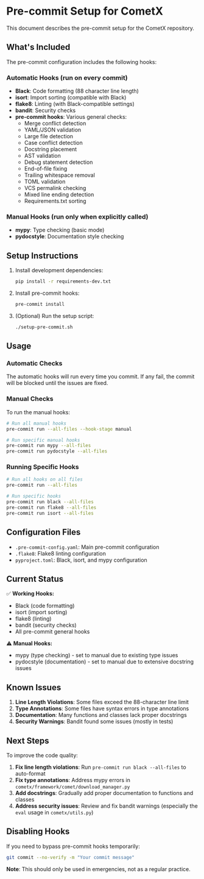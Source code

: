 # Pre-commit Setup for CometX

This document describes the pre-commit setup for the CometX repository.

## What's Included

The pre-commit configuration includes the following hooks:

### Automatic Hooks (run on every commit)
- **Black**: Code formatting (88 character line length)
- **isort**: Import sorting (compatible with Black)
- **flake8**: Linting (with Black-compatible settings)
- **bandit**: Security checks
- **pre-commit hooks**: Various general checks:
  - Merge conflict detection
  - YAML/JSON validation
  - Large file detection
  - Case conflict detection
  - Docstring placement
  - AST validation
  - Debug statement detection
  - End-of-file fixing
  - Trailing whitespace removal
  - TOML validation
  - VCS permalink checking
  - Mixed line ending detection
  - Requirements.txt sorting

### Manual Hooks (run only when explicitly called)
- **mypy**: Type checking (basic mode)
- **pydocstyle**: Documentation style checking

## Setup Instructions

1. Install development dependencies:
   ```bash
   pip install -r requirements-dev.txt
   ```

2. Install pre-commit hooks:
   ```bash
   pre-commit install
   ```

3. (Optional) Run the setup script:
   ```bash
   ./setup-pre-commit.sh
   ```

## Usage

### Automatic Checks
The automatic hooks will run every time you commit. If any fail, the commit will be blocked until the issues are fixed.

### Manual Checks
To run the manual hooks:

```bash
# Run all manual hooks
pre-commit run --all-files --hook-stage manual

# Run specific manual hooks
pre-commit run mypy --all-files
pre-commit run pydocstyle --all-files
```

### Running Specific Hooks
```bash
# Run all hooks on all files
pre-commit run --all-files

# Run specific hooks
pre-commit run black --all-files
pre-commit run flake8 --all-files
pre-commit run isort --all-files
```

## Configuration Files

- `.pre-commit-config.yaml`: Main pre-commit configuration
- `.flake8`: Flake8 linting configuration
- `pyproject.toml`: Black, isort, and mypy configuration

## Current Status

✅ **Working Hooks:**
- Black (code formatting)
- isort (import sorting)
- flake8 (linting)
- bandit (security checks)
- All pre-commit general hooks

⚠️ **Manual Hooks:**
- mypy (type checking) - set to manual due to existing type issues
- pydocstyle (documentation) - set to manual due to extensive docstring issues

## Known Issues

1. **Line Length Violations**: Some files exceed the 88-character line limit
2. **Type Annotations**: Some files have syntax errors in type annotations
3. **Documentation**: Many functions and classes lack proper docstrings
4. **Security Warnings**: Bandit found some issues (mostly in tests)

## Next Steps

To improve the code quality:

1. **Fix line length violations**: Run `pre-commit run black --all-files` to auto-format
2. **Fix type annotations**: Address mypy errors in `cometx/framework/comet/download_manager.py`
3. **Add docstrings**: Gradually add proper documentation to functions and classes
4. **Address security issues**: Review and fix bandit warnings (especially the `eval` usage in `cometx/utils.py`)

## Disabling Hooks

If you need to bypass pre-commit hooks temporarily:

```bash
git commit --no-verify -m "Your commit message"
```

**Note**: This should only be used in emergencies, not as a regular practice.
